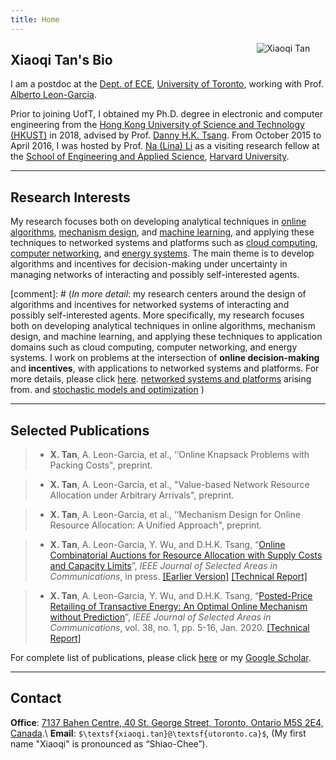 ```yaml
---
title: Home
---
```



[<img src="/img/xiaoqi.png" style="max-width:14%;min-width:110px;float:right" alt="Xiaoqi Tan" />](https://xiaoqitan.org)

## Xiaoqi Tan's Bio

I am a postdoc at the [Dept. of ECE](https://www.ece.utoronto.ca), [University of Toronto](https://utoronto.ca), working with Prof. [Alberto Leon-Garcia](https://www.nal.utoronto.ca/).  

Prior to joining UofT, I obtained my Ph.D. degree in electronic and computer engineering from the [Hong Kong University of Science and Technology (HKUST)](https://www.ust.hk/) in 2018, advised by Prof. [Danny H.K. Tsang](https://eetsang.home.ece.ust.hk/). From October 2015 to April 2016, I was hosted by Prof. [Na (Lina) Li](https://nali.seas.harvard.edu/) as a visiting research fellow at the [School of Engineering and Applied Science](https://www.seas.harvard.edu/), [Harvard University](https://harvard.edu).

---
## Research Interests

My research focuses both on developing analytical techniques in [online algorithms](/research/#online_algorithms), [mechanism design](/research/#mechanism_design), and [machine learning](/research/#machine_learning), and applying these techniques to networked systems and platforms such as [cloud computing](/research/#cloud_computing), [computer networking](/research/#computer_networking), and [energy systems](/research/#energy_systems).  The main theme is to develop algorithms and incentives for decision-making under uncertainty in managing networks of interacting and possibly self-interested agents.


[comment]: # (*In more detail*: my research centers around the design of algorithms and incentives for networked systems of interacting and possibly self-interested agents. More specifically, my research focuses both on developing analytical techniques in online algorithms, mechanism design, and machine learning, and applying these techniques to  application domains such as cloud computing, computer networking, and energy systems. I work on problems at the intersection of **online decision-making** and **incentives**, with applications to networked systems and platforms. For more details, please click [here](/research). [networked systems and platforms](/research/#research_overview) arising from. and [stochastic models and optimization](/research/#stochastic_models) )

---
## Selected Publications

<ul class=circle>
            <script>
                var i;
                for (i = 0; i < papers.length; i++) {
                    if (papers[i].type.search("g") >= 0) {
                        document.write("<li class=paper>");
                        printPaper(papers[i], "g");
                        document.write("</li>");
                    }
                }
            </script>
</ul>

> - **X. Tan**, A. Leon-Garcia, et al., ‘‘Online Knapsack Problems with Packing Costs", preprint.

> - **X. Tan**, A. Leon-Garcia, et al., "Value-based Network Resource Allocation under Arbitrary Arrivals", preprint.

> - **X. Tan**, A. Leon-Garcia, et al., ‘‘Mechanism Design for Online Resource Allocation: A Unified Approach", preprint.

> - **X. Tan**, A. Leon-Garcia, Y. Wu, and D.H.K. Tsang, “[Online Combinatorial Auctions for Resource Allocation with Supply Costs and Capacity Limits](/documents/OCA-JSAC-2020.pdf)”, *IEEE Journal of Selected Areas in Communications*, in press.  [[Earlier Version]](https://www.sigmetrics.org/mama/abstracts/Tan.pdf) [[Technical Report]](/documents/jsac_sdp_report.pdf)
    
> - **X. Tan**, A. Leon-Garcia, Y. Wu, and D.H.K. Tsang, “[Posted-Price Retailing of Transactive Energy: An Optimal Online Mechanism without Prediction](/documents/PPR-JSAC-2020.pdf)”, *IEEE Journal of Selected Areas in Communications*, vol. 38, no. 1, pp. 5-16, Jan. 2020. [[Technical Report]](/documents/jsac_pprTE_report.pdf)

For complete list of publications, please click [here](/publications) or my [Google Scholar](https://scholar.google.com/citations?user=drR_WcAAAAAJ&hl=en/).

---
## <a id="contact"></a> Contact
 
**Office**: [7137 Bahen Centre, 40 St. George Street, Toronto, Ontario M5S 2E4, Canada](https://goo.gl/maps/vfCbo1zuws5Wspzu8).\\
**Email**: `$\textsf{xiaoqi.tan}@\textsf{utoronto.ca}$`, (My first name "Xiaoqi" is pronounced as “Shiao-Chee”).

